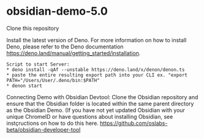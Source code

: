 # obsidian-demo-5.0

Clone this repository

Install the latest version of Deno. For more information on how to install Deno, please refer to the Deno documentation https://deno.land/manual/getting_started/installation.
```
Script to start Server:
* deno install -qAf --unstable https://deno.land/x/denon/denon.ts
* paste the entire resulting export path into your CLI ex. "export PATH="/Users/User/.deno/bin:$PATH"
* denon start
```

Connecting Demo with Obsidian Devtool:
Clone the Obsidian repository and ensure that the Obsidian folder is located within the same parent directory as the Obsidian Demo.
 (If you have not yet updated Obsidian with your unique ChromeID or have questions about installing Obsidian, see instçructions on how to do this here. https://github.com/oslabs-beta/obsidian-developer-tool 


